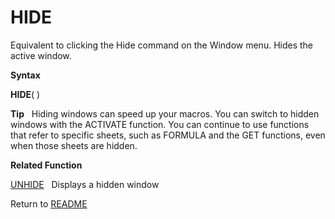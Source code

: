 # HIDE

Equivalent to clicking the Hide command on the Window menu. Hides the
active window.

**Syntax**

**HIDE**( )

**Tip**&nbsp;&nbsp;&nbsp;Hiding windows can speed up your macros. You
can switch to hidden windows with the ACTIVATE function. You can
continue to use functions that refer to specific sheets, such as FORMULA
and the GET functions, even when those sheets are hidden.

**Related Function**

[UNHIDE](UNHIDE.md)&nbsp;&nbsp;&nbsp;Displays a hidden window



Return to [README](README.md)

